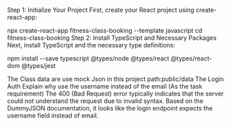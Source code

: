 <!-- Project overview and features -->

<!-- Installation instructions -->

Step 1: Initialize Your Project
First, create your React project using create-react-app:

npx create-react-app fitness-class-booking --template javascript
cd fitness-class-booking
Step 2: Install TypeScript and Necessary Packages
Next, install TypeScript and the necessary type definitions:

npm install --save typescript @types/node @types/react @types/react-dom @types/jest

<!-- Usage guide -->
<!-- API structure -->

The Class data are use mock Json in this project path:public/data
The Login Auth Explain why use the username instead of the email (As the task requirement)
The 400 (Bad Request) error typically indicates that the server could not understand the request due to invalid syntax. Based on the DummyJSON documentation, it looks like the login endpoint expects the username field instead of email.

<!-- Testing instructions -->
<!-- Deployment notes -->
<!-- Screenshots of the application -->
